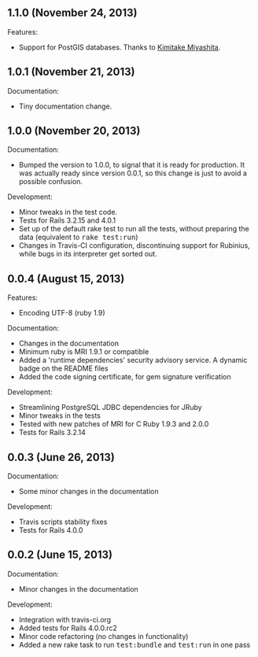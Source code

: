 ## 1.1.0 (November 24, 2013)

Features:

  - Support for PostGIS databases.  Thanks to [Kimitake Miyashita](https://github.com/kimiyash).

## 1.0.1 (November 21, 2013)

Documentation:

  - Tiny documentation change.

## 1.0.0 (November 20, 2013)

Documentation:

  - Bumped the version to 1.0.0, to signal that it is ready for production.  It was actually ready since version 0.0.1, so this change is just to avoid a possible confusion.

Development:

  - Minor tweaks in the test code.
  - Tests for Rails 3.2.15 and 4.0.1
  - Set up of the default rake test to run all the tests, without preparing the data (equivalent to <tt>rake test:run</tt>)
  - Changes in Travis-CI configuration, discontinuing support for Rubinius, while bugs in its interpreter get sorted out.

## 0.0.4 (August 15, 2013)

Features:

  - Encoding UTF-8 (ruby 1.9)

Documentation:

  - Changes in the documentation
  - Minimum ruby is MRI 1.9.1 or compatible
  - Added a 'runtime dependencies' security advisory service.  A dynamic badge on the README files
  - Added the code signing certificate, for gem signature verification

Development:

  - Streamlining PostgreSQL JDBC dependencies for JRuby
  - Minor tweaks in the tests
  - Tested with new patches of MRI for C Ruby 1.9.3 and 2.0.0
  - Tests for Rails 3.2.14

## 0.0.3 (June 26, 2013)

Documentation:

  - Some minor changes in the documentation

Development:

  - Travis scripts stability fixes
  - Tests for Rails 4.0.0

## 0.0.2 (June 15, 2013)

Documentation:

  - Minor changes in the documentation

Development:

  - Integration with travis-ci.org
  - Added tests for Rails 4.0.0.rc2
  - Minor code refactoring (no changes in functionality)
  - Added a new rake task to run <tt>test:bundle</tt> and <tt>test:run</tt> in one pass
